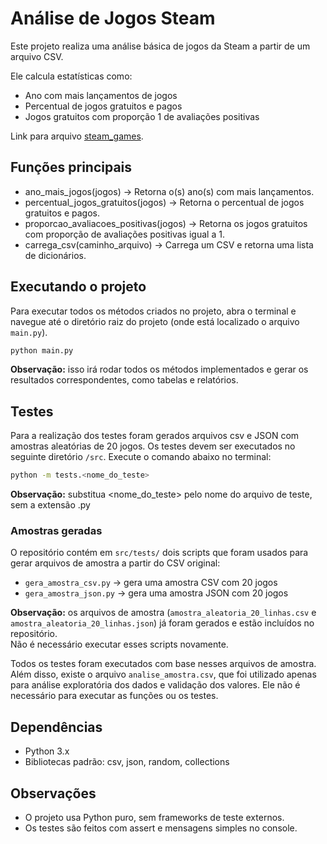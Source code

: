 # Análise de Jogos Steam

Este projeto realiza uma análise básica de jogos da Steam a partir de um arquivo CSV.

Ele calcula estatísticas como:

- Ano com mais lançamentos de jogos
- Percentual de jogos gratuitos e pagos
- Jogos gratuitos com proporção 1 de avaliações positivas

Link para arquivo [steam_games](https://drive.google.com/drive/folders/1iSrASnt0vkSNjq66a3RVdy5adFiw5qqX). 

## Funções principais

- ano_mais_jogos(jogos) → Retorna o(s) ano(s) com mais lançamentos.
- percentual_jogos_gratuitos(jogos) → Retorna o percentual de jogos gratuitos e pagos.
- proporcao_avaliacoes_positivas(jogos) → Retorna os jogos gratuitos com proporção de avaliações positivas igual a 1.
- carrega_csv(caminho_arquivo) → Carrega um CSV e retorna uma lista de dicionários.

## Executando o projeto

Para executar todos os métodos criados no projeto, abra o terminal e navegue até o diretório raiz do projeto 
(onde está localizado o arquivo `main.py`).

```bash
python main.py
```
**Observação:** isso irá rodar todos os métodos implementados e gerar os resultados correspondentes, como tabelas e relatórios.

## Testes
Para a realização dos testes foram gerados arquivos csv e JSON com amostras aleatórias de 20 jogos.
Os testes devem ser executados no seguinte diretório `/src`. Execute o comando abaixo no terminal:

```bash
python -m tests.<nome_do_teste>
```

**Observação:** substitua <nome_do_teste> pelo nome do arquivo de teste, sem a extensão .py

### Amostras geradas

O repositório contém em `src/tests/`  dois scripts que foram usados para gerar arquivos de amostra a partir do CSV original:

- `gera_amostra_csv.py` → gera uma amostra CSV com 20 jogos  
- `gera_amostra_json.py` → gera uma amostra JSON com 20 jogos  

**Observação:** os arquivos de amostra (`amostra_aleatoria_20_linhas.csv` e `amostra_aleatoria_20_linhas.json`) já foram gerados e estão incluídos no repositório.  
Não é necessário executar esses scripts novamente.  

Todos os testes foram executados com base nesses arquivos de amostra. Além disso, existe o arquivo `analise_amostra.csv`, que foi utilizado apenas para análise exploratória dos dados e validação dos valores. Ele não é necessário para executar as funções ou os testes.

## Dependências

- Python 3.x
- Bibliotecas padrão: csv, json, random, collections

## Observações

- O projeto usa Python puro, sem frameworks de teste externos.
- Os testes são feitos com assert e mensagens simples no console.


